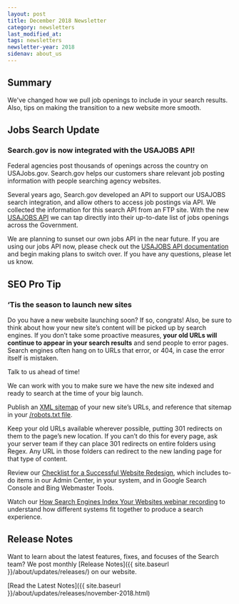 ```yaml
---
layout: post
title: December 2018 Newsletter
category: newsletters
last_modified_at: 
tags: newsletters
newsletter-year: 2018
sidenav: about_us
---
```


## Summary
We've changed how we pull job openings to include in your search results. Also, tips on making the transition to a new website more smooth.

## Jobs Search Update

### Search.gov is now integrated with the USAJOBS API!

Federal agencies post thousands of openings across the country on USAJobs.gov. Search.gov helps our customers share relevant job posting information with people searching agency websites.

Several years ago, Search.gov developed an API to support our USAJOBS search integration, and allow others to access job postings via API. We collected the information for this search API from an FTP site. With the new <a href="https://developer.usajobs.gov/">USAJOBS API</a> we can tap directly into their up-to-date list of jobs openings across the Government.

We are planning to sunset our own jobs API in the near future. If you are using our jobs API now, please check out the <a href="https://developer.usajobs.gov/">USAJOBS API documentation</a> and begin making plans to switch over. If you have any questions, please let us know.

## SEO Pro Tip

### ‘Tis the season to launch new sites

Do you have a new website launching soon? If so, congrats! Also, be sure to think about how your new site’s content will be picked up by search engines. If you don’t take some proactive measures, **your old URLs will continue to appear in your search results** and send people to error pages. Search engines often hang on to URLs that error, or 404, in case the error itself is mistaken.

Talk to us ahead of time!
 
We can work with you to make sure we have the new site indexed and ready to search at the time of your big launch.

Publish an <a href="https://search.gov/blog/sitemaps.html">XML sitemap</a> of your new site’s URLs, and reference that sitemap in your <a href="https://search.gov/blog/robotstxt.html">/robots.txt file</a>. 

Keep your old URLs available wherever possible, putting 301 redirects on them to the page’s new location. If you can’t do this for every page, ask your server team if they can place 301 redirects on entire folders using Regex. Any URL in those folders can redirect to the new landing page for that type of content.

Review our <a href="https://search.gov/blog/redesign.html">Checklist for a Successful Website Redesign</a>, which includes to-do items in our Admin Center, in your system, and in Google Search Console and Bing Webmaster Tools.

Watch our <a href="https://search.gov/manual/training.html">How Search Engines Index Your Websites webinar recording</a> to understand how different systems fit together to produce a search experience.

## Release Notes

Want to learn about the latest features, fixes, and focuses of the Search team? We post monthly [Release Notes]({{ site.baseurl }}/about/updates/releases/) on our website.

[Read the Latest Notes]({{ site.baseurl }}/about/updates/releases/november-2018.html)